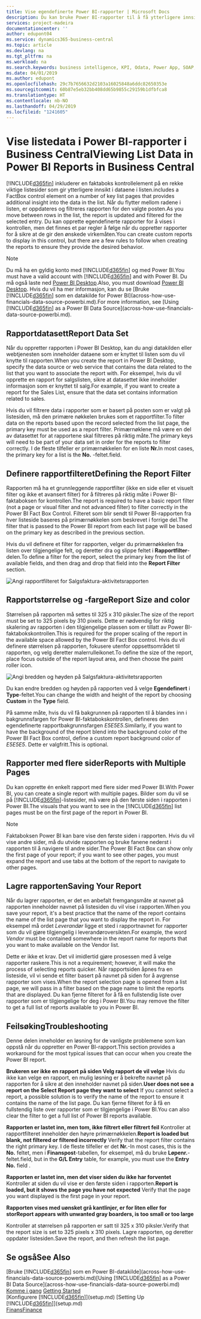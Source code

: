 ```yaml
---
title: Vise egendefinerte Power BI-rapporter | Microsoft Docs
description: Du kan bruke Power BI-rapporter til å få ytterligere innsikt i data i lister.
services: project-madeira
documentationcenter: ''
author: edupont04
ms.service: dynamics365-business-central
ms.topic: article
ms.devlang: na
ms.tgt_pltfrm: na
ms.workload: na
ms.search.keywords: business intelligence, KPI, Odata, Power App, SOAP, analysis
ms.date: 04/01/2019
ms.author: edupont
ms.openlocfilehash: 29c7b7656632d2103a16025848a6ddc82650353e
ms.sourcegitcommit: 60b87e5eb32bb408dd65b9855c29159b1dfbfca8
ms.translationtype: HT
ms.contentlocale: nb-NO
ms.lasthandoff: 04/29/2019
ms.locfileid: "1241605"
---
```

# <a name="viewing-list-data-in-power-bi-reports-in-business-central"></a><span data-ttu-id="d2452-103">Vise listedata i Power BI-rapporter i Business Central</span><span class="sxs-lookup"><span data-stu-id="d2452-103">Viewing List Data in Power BI Reports in Business Central</span></span> 
[!INCLUDE[d365fin](includes/d365fin_md.md)] <span data-ttu-id="d2452-104">inkluderer en faktaboks kontrollelement på en rekke viktige listesider som gir ytterligere innsikt i dataene i listen.</span><span class="sxs-lookup"><span data-stu-id="d2452-104">includes a FactBox control element on a number of key list pages that provides additional insight into the data in the list.</span></span> <span data-ttu-id="d2452-105">Når du flytter mellom radene i listen, er oppdateres og filtreres rapporten for den valgte posten.</span><span class="sxs-lookup"><span data-stu-id="d2452-105">As you move between rows in the list, the report is updated and filtered for the selected entry.</span></span> <span data-ttu-id="d2452-106">Du kan opprette egendefinerte rapporter for å vises i kontrollen, men det finnes et par regler å følge når du oppretter rapporter for å sikre at de gir den ønskede virkemåten.</span><span class="sxs-lookup"><span data-stu-id="d2452-106">You can create custom reports to display in this control, but there are a few rules to follow when creating the reports to ensure they provide the desired behavior.</span></span>  

> [!NOTE]  
>   <span data-ttu-id="d2452-107">Du må ha en gyldig konto med [!INCLUDE[d365fin](includes/d365fin_md.md)] og med Power BI.</span><span class="sxs-lookup"><span data-stu-id="d2452-107">You must have a valid account with [!INCLUDE[d365fin](includes/d365fin_md.md)] and with Power BI.</span></span> <span data-ttu-id="d2452-108">Du må også laste ned [Power BI Desktop](https://powerbi.microsoft.com/en-us/desktop/).</span><span class="sxs-lookup"><span data-stu-id="d2452-108">Also, you must download [Power BI Desktop](https://powerbi.microsoft.com/en-us/desktop/).</span></span> <span data-ttu-id="d2452-109">Hvis du vil ha mer informasjon, kan du se [Bruke [!INCLUDE[d365fin](includes/d365fin_md.md)] som en datakilde for Power BI](across-how-use-financials-data-source-powerbi.md).</span><span class="sxs-lookup"><span data-stu-id="d2452-109">For more information, see [Using [!INCLUDE[d365fin](includes/d365fin_md.md)] as a Power BI Data Source](across-how-use-financials-data-source-powerbi.md).</span></span>  

## <a name="report-data-set"></a><span data-ttu-id="d2452-110">Rapportdatasett</span><span class="sxs-lookup"><span data-stu-id="d2452-110">Report Data Set</span></span>
<span data-ttu-id="d2452-111">Når du oppretter rapporten i Power BI Desktop, kan du angi datakilden eller webtjenesten som inneholder dataene som er knyttet til listen som du vil knytte til rapporten.</span><span class="sxs-lookup"><span data-stu-id="d2452-111">When you create the report in Power BI Desktop, specify the data source or web service that contains the data related to the list that you want to associate the report with.</span></span> <span data-ttu-id="d2452-112">For eksempel, hvis du vil opprette en rapport for salgslisten, sikre at datasettet ikke inneholder informasjon som er knyttet til salg.</span><span class="sxs-lookup"><span data-stu-id="d2452-112">For example, if you want to create a report for the Sales List, ensure that the data set contains information related to sales.</span></span>  

<span data-ttu-id="d2452-113">Hvis du vil filtrere data i rapporter som er basert på posten som er valgt på listesiden, må den primære nøkkelen brukes som et rapportfilter.</span><span class="sxs-lookup"><span data-stu-id="d2452-113">To filter data on the reports based upon the record selected from the list page, the primary key must be used as a report filter.</span></span> <span data-ttu-id="d2452-114">Primærnøklene må være en del av datasettet for at rapportene skal filtreres på riktig måte.</span><span class="sxs-lookup"><span data-stu-id="d2452-114">The primary keys will need to be part of your data set in order for the reports to filter correctly.</span></span> <span data-ttu-id="d2452-115">I de fleste tilfeller er primærnøkkelen for en liste **Nr.**</span><span class="sxs-lookup"><span data-stu-id="d2452-115">In most cases, the primary key for a list is the **No.**</span></span> <span data-ttu-id="d2452-116">-feltet.</span><span class="sxs-lookup"><span data-stu-id="d2452-116">field.</span></span>  

## <a name="defining-the-report-filter"></a><span data-ttu-id="d2452-117">Definere rapportfilteret</span><span class="sxs-lookup"><span data-stu-id="d2452-117">Defining the Report Filter</span></span>
<span data-ttu-id="d2452-118">Rapporten må ha et grunnleggende rapportfilter (ikke en side eller et visuelt filter og ikke et avansert filter) for å filtreres på riktig måte i Power BI-faktaboksen for kontrollen.</span><span class="sxs-lookup"><span data-stu-id="d2452-118">The report is required to have a basic report filter (not a page or visual filter and not advanced filter) to filter correctly in the Power BI Fact Box Control.</span></span> <span data-ttu-id="d2452-119">Filteret som blir sendt til Power BI-rapporten fra hver listeside baseres på primærnøkkelen som beskrevet i forrige del.</span><span class="sxs-lookup"><span data-stu-id="d2452-119">The filter that is passed to the Power BI report from each list page will be based on the primary key as described in the previous section.</span></span>  

<span data-ttu-id="d2452-120">Hvis du vil definere et filter for rapporten, velger du primærnøkkelen fra listen over tilgjengelige felt, og deretter dra og slippe feltet i **Rapportfilter**-delen.</span><span class="sxs-lookup"><span data-stu-id="d2452-120">To define a filter for the report, select the primary key from the list of available fields, and then drag and drop that field into the **Report Filter** section.</span></span>  

![Angi rapportfilteret for Salgsfaktura-aktivitetsrapporten](./media/across-how-use-powerbi-reports-factbox/financials-powerbi-report-filter.png)

## <a name="report-size-and-color"></a><span data-ttu-id="d2452-122">Rapportstørrelse og -farge</span><span class="sxs-lookup"><span data-stu-id="d2452-122">Report Size and color</span></span>
<span data-ttu-id="d2452-123">Størrelsen på rapporten må settes til 325 x 310 piksler.</span><span class="sxs-lookup"><span data-stu-id="d2452-123">The size of the report must be set to 325 pixels by 310 pixels.</span></span> <span data-ttu-id="d2452-124">Dette er nødvendig for riktig skalering av rapporten i den tilgjengelige plassen som er tillatt av Power BI-faktabokskontrollen.</span><span class="sxs-lookup"><span data-stu-id="d2452-124">This is required for the proper scaling of the report in the available space allowed by the Power BI Fact Box control.</span></span> <span data-ttu-id="d2452-125">Hvis du vil definere størrelsen på rapporten, fokusere utenfor oppsettsområdet til rapporten, og velg deretter malerrulleikonet.</span><span class="sxs-lookup"><span data-stu-id="d2452-125">To define the size of the report, place focus outside of the report layout area, and then choose the paint roller icon.</span></span>

![Angi bredden og høyden på Salgsfaktura-aktivitetsrapporten](./media/across-how-use-powerbi-reports-factbox/financials-powerbi-report-sizing.png)

<span data-ttu-id="d2452-127">Du kan endre bredden og høyden på rapporten ved å velge **Egendefinert** i **Type**-feltet.</span><span class="sxs-lookup"><span data-stu-id="d2452-127">You can change the width and height of the report by choosing **Custom** in the **Type** field.</span></span>

<span data-ttu-id="d2452-128">På samme måte, hvis du vil få bakgrunnen på rapporten til å blandes inn i bakgrunnsfargen for Power BI-faktabokskontrollen, defineres den egendefinerte rapportbakgrunnsfargen *E5E5E5*.</span><span class="sxs-lookup"><span data-stu-id="d2452-128">Similarly, if you want to have the background of the report blend into the background color of the Power BI Fact Box control, define a custom report background color of *E5E5E5*.</span></span> <span data-ttu-id="d2452-129">Dette er valgfritt.</span><span class="sxs-lookup"><span data-stu-id="d2452-129">This is optional.</span></span>  

## <a name="reports-with-multiple-pages"></a><span data-ttu-id="d2452-130">Rapporter med flere sider</span><span class="sxs-lookup"><span data-stu-id="d2452-130">Reports with Multiple Pages</span></span>
<span data-ttu-id="d2452-131">Du kan opprette én enkelt rapport med flere sider med Power BI.</span><span class="sxs-lookup"><span data-stu-id="d2452-131">With Power BI, you can create a single report with multiple pages.</span></span> <span data-ttu-id="d2452-132">Bilder som du vil se på [!INCLUDE[d365fin](includes/d365fin_md.md)]-listesider, må være på den første siden i rapporten i Power BI.</span><span class="sxs-lookup"><span data-stu-id="d2452-132">The visuals that you want to see in the [!INCLUDE[d365fin](includes/d365fin_md.md)] list pages must be on the first page of the report in Power BI.</span></span>  

> [!NOTE]  
>  <span data-ttu-id="d2452-133">Faktaboksen Power BI kan bare vise den første siden i rapporten. Hvis du vil vise andre sider, må du utvide rapporten og bruke fanene nederst i rapporten til å navigere til andre sider.</span><span class="sxs-lookup"><span data-stu-id="d2452-133">The Power BI Fact Box can show only the first page of your report; if you want to see other pages, you must expand the report and use tabs at the bottom of the report to navigate to other pages.</span></span>  

## <a name="saving-your-report"></a><span data-ttu-id="d2452-134">Lagre rapporten</span><span class="sxs-lookup"><span data-stu-id="d2452-134">Saving Your Report</span></span>

<span data-ttu-id="d2452-135">Når du lagrer rapporten, er det en anbefalt fremgangsmåte at navnet på rapporten inneholder navnet på listesiden du vil vise i rapporten.</span><span class="sxs-lookup"><span data-stu-id="d2452-135">When you save your report, it's a best practice that the name of the report contains the name of the list page that you want to display the report in.</span></span> <span data-ttu-id="d2452-136">For eksempel må ordet *Leverandør* ligge et sted i rapportnavnet for rapporter som du vil gjøre tilgjengelig i leverandøroversikten.</span><span class="sxs-lookup"><span data-stu-id="d2452-136">For example, the word *Vendor* must be contained somewhere in the report name for reports that you want to make available on the Vendor list.</span></span>  

<span data-ttu-id="d2452-137">Dette er ikke et krav. Det vil imidlertid gjøre prosessen med å velge rapporter raskere.</span><span class="sxs-lookup"><span data-stu-id="d2452-137">This is not a requirement; however, it will make the process of selecting reports quicker.</span></span> <span data-ttu-id="d2452-138">Når rapportsiden åpnes fra en listeside, vil vi sende et filter basert på navnet på siden for å avgrense rapporter som vises.</span><span class="sxs-lookup"><span data-stu-id="d2452-138">When the report selection page is opened from a list page, we will pass in a filter based on the page name to limit the reports that are displayed.</span></span>  <span data-ttu-id="d2452-139">Du kan fjerne filteret for å få en fullstendig liste over rapporter som er tilgjengelige for deg i Power BI.</span><span class="sxs-lookup"><span data-stu-id="d2452-139">You may remove the filter to get a full list of reports available to you in Power BI.</span></span>  

## <a name="troubleshooting"></a><span data-ttu-id="d2452-140">Feilsøking</span><span class="sxs-lookup"><span data-stu-id="d2452-140">Troubleshooting</span></span>
<span data-ttu-id="d2452-141">Denne delen inneholder en løsning for de vanligste problemene som kan oppstå når du oppretter en Power BI-rapport.</span><span class="sxs-lookup"><span data-stu-id="d2452-141">This section provides a workaround for the most typical issues that can occur when you create the Power BI report.</span></span>  

<span data-ttu-id="d2452-142">**Brukeren ser ikke en rapport på siden Velg rapport de vil velge** Hvis du ikke kan velge en rapport, en mulig løsning er å bekrefte navnet på rapporten for å sikre at den inneholder navnet på siden.</span><span class="sxs-lookup"><span data-stu-id="d2452-142">**User does not see a report on the Select Report page they want to select** If you cannot select a report, a possible solution is to verify the name of the report to ensure it contains the name of the list page.</span></span> <span data-ttu-id="d2452-143">Du kan fjerne filteret for å få en fullstendig liste over rapporter som er tilgjengelige i Power BI.</span><span class="sxs-lookup"><span data-stu-id="d2452-143">You can also clear the filter to get a full list of Power BI reports available.</span></span>  

<span data-ttu-id="d2452-144">**Rapporten er lastet inn, men tom, ikke filtrert eller filtrert feil** Kontroller at rapportfilteret inneholder den høyre primærnøkkelen.</span><span class="sxs-lookup"><span data-stu-id="d2452-144">**Report is loaded but blank, not filtered or filtered incorrectly** Verify that the report filter contains the right primary key.</span></span> <span data-ttu-id="d2452-145">I de fleste tilfeller er det **Nr.**-</span><span class="sxs-lookup"><span data-stu-id="d2452-145">In most cases, this is the **No.**</span></span> <span data-ttu-id="d2452-146">feltet, men i **Finanspost**-tabellen, for eksempel, må du bruke **Løpenr.**-feltet.</span><span class="sxs-lookup"><span data-stu-id="d2452-146">field, but in the **G/L Entry** table, for example, you must use the **Entry No.** field  .</span></span>

<span data-ttu-id="d2452-147">**Rapporten er lastet inn, men det viser siden du ikke har forventet** Kontroller at siden du vil vise er den første siden i rapporten.</span><span class="sxs-lookup"><span data-stu-id="d2452-147">**Report is loaded, but it shows the page you have not expected** Verify that the page you want displayed is the first page in your report.</span></span>  

<span data-ttu-id="d2452-148">**Rapporten vises med uønsket grå kantlinjer, er for liten eller for stor**</span><span class="sxs-lookup"><span data-stu-id="d2452-148">**Report appears with unwanted gray boarders, is too small or too large**</span></span>

<span data-ttu-id="d2452-149">Kontroller at størrelsen på rapporten er satt til 325 x 310 piksler.</span><span class="sxs-lookup"><span data-stu-id="d2452-149">Verify that the report size is set to 325 pixels x 310 pixels.</span></span> <span data-ttu-id="d2452-150">Lagre rapporten, og deretter oppdater listesiden.</span><span class="sxs-lookup"><span data-stu-id="d2452-150">Save the report, and then refresh the list page.</span></span>  

## <a name="see-also"></a><span data-ttu-id="d2452-151">Se også</span><span class="sxs-lookup"><span data-stu-id="d2452-151">See Also</span></span>
<span data-ttu-id="d2452-152">[Bruke [!INCLUDE[d365fin](includes/d365fin_md.md)] som en Power BI-datakilde](across-how-use-financials-data-source-powerbi.md)</span><span class="sxs-lookup"><span data-stu-id="d2452-152">[Using [!INCLUDE[d365fin](includes/d365fin_md.md)] as a Power BI Data Source](across-how-use-financials-data-source-powerbi.md)</span></span>  
<span data-ttu-id="d2452-153">[Komme i gang](product-get-started.md)  </span><span class="sxs-lookup"><span data-stu-id="d2452-153">[Getting Started](product-get-started.md)  </span></span>  
<span data-ttu-id="d2452-154">[Konfigurere [!INCLUDE[d365fin](includes/d365fin_md.md)]](setup.md)  </span><span class="sxs-lookup"><span data-stu-id="d2452-154">[Setting Up [!INCLUDE[d365fin](includes/d365fin_md.md)]](setup.md)  </span></span>  
[<span data-ttu-id="d2452-155">Finans</span><span class="sxs-lookup"><span data-stu-id="d2452-155">Finance</span></span>](finance.md)  
